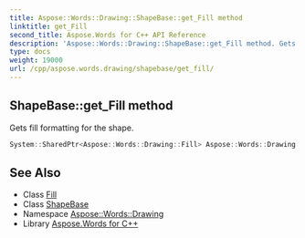 ```yaml
---
title: Aspose::Words::Drawing::ShapeBase::get_Fill method
linktitle: get_Fill
second_title: Aspose.Words for C++ API Reference
description: 'Aspose::Words::Drawing::ShapeBase::get_Fill method. Gets fill formatting for the shape in C++.'
type: docs
weight: 19000
url: /cpp/aspose.words.drawing/shapebase/get_fill/
---
```

## ShapeBase::get_Fill method


Gets fill formatting for the shape.

```cpp
System::SharedPtr<Aspose::Words::Drawing::Fill> Aspose::Words::Drawing::ShapeBase::get_Fill()
```

## See Also

* Class [Fill](../../fill/)
* Class [ShapeBase](../)
* Namespace [Aspose::Words::Drawing](../../)
* Library [Aspose.Words for C++](../../../)
